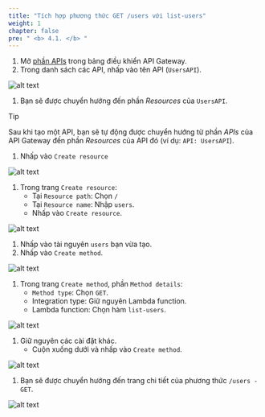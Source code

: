```yaml
---
title: "Tích hợp phương thức GET /users với list-users"
weight: 1
chapter: false
pre: " <b> 4.1. </b> "
---
```


1. Mở [phần APIs](https://console.aws.amazon.com/apigateway/main/apis) trong bảng điều khiển API Gateway.
1. Trong danh sách các API, nhấp vào tên API (`UsersAPI`).

![alt text](/images/workshop-2/API-Gateway--API-detail.png)

1. Bạn sẽ được chuyển hướng đến phần _Resources_ của `UsersAPI`.

> [!TIP]
> Sau khi tạo một API, bạn sẽ tự động được chuyển hướng từ phần _APIs_ của API Gateway đến phần _Resources_ của API đó (ví dụ: `API: UsersAPI`).

1. Nhấp vào `Create resource`

![alt text](/images/workshop-2/API-Gateway--create-resource.jpg)

1. Trong trang `Create resource`:
   - Tại `Resource path`: Chọn `/`
   - Tại `Resource name`: Nhập `users`.
   - Nhấp vào `Create resource`.

![alt text](/images/workshop-2/API-Gateway--users-resource--create-resource-detail.jpg)

1. Nhấp vào tài nguyên `users` bạn vừa tạo.
1. Nhấp vào `Create method`.

![alt text](/images/workshop-2/API-Gateway--users-GET-method--create-method.jpg)

1. Trong trang `Create method`, phần `Method details`:
   - `Method type`: Chọn `GET`.
   - Integration type: Giữ nguyên Lambda function.
   - Lambda function: Chọn hàm `list-users`.

![alt text](/images/workshop-2/API-Gateway--users-GET-method--create-method-detail.jpg)

1. Giữ nguyên các cài đặt khác.
   - Cuộn xuống dưới và nhấp vào `Create method`.

![alt text](/images/workshop-2/API-Gateway--users-GET-method--create-button.jpg)

1. Bạn sẽ được chuyển hướng đến trang chi tiết của phương thức `/users - GET`.

![alt text](/images/workshop-2/API-Gateway--users-GET-method.jpg)
